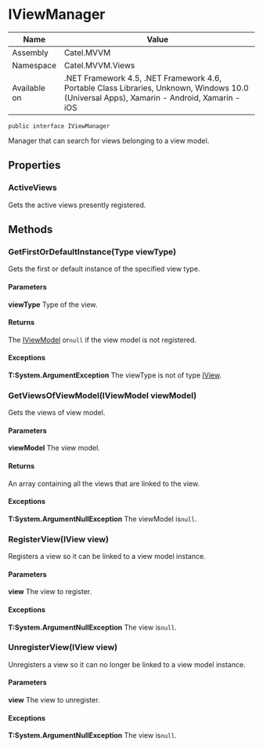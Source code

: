 

# IViewManager

Name|Value
---|---
Assembly|Catel.MVVM
Namespace|Catel.MVVM.Views
Available on|.NET Framework 4.5, .NET Framework 4.6, Portable Class Libraries, Unknown, Windows 10.0 (Universal Apps), Xamarin - Android, Xamarin - iOS

```
public interface IViewManager
```

Manager that can search for views belonging to a view model.



## Properties

### ActiveViews

Gets the active views presently registered.



## Methods

### GetFirstOrDefaultInstance(Type viewType)

Gets the first or default instance of the specified view type.

#### Parameters

**viewType**
Type of the view.

#### Returns

The [IViewModel](#) or`null` if the view model is not registered.

#### Exceptions

**T:System.ArgumentException**
The viewType is not of type [IView](#).



### GetViewsOfViewModel(IViewModel viewModel)

Gets the views of view model.

#### Parameters

**viewModel**
The view model.

#### Returns

An array containing all the views that are linked to the view.

#### Exceptions

**T:System.ArgumentNullException**
The viewModel is`null`.



### RegisterView(IView view)

Registers a view so it can be linked to a view model instance.

#### Parameters

**view**
The view to register.

#### Exceptions

**T:System.ArgumentNullException**
The view is`null`.



### UnregisterView(IView view)

Unregisters a view so it can no longer be linked to a view model instance.

#### Parameters

**view**
The view to unregister.

#### Exceptions

**T:System.ArgumentNullException**
The view is`null`.



